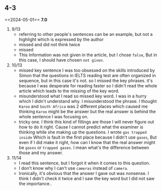 ## 4-3

==2024-05-01== **7.0**

1. 9/13
   - referring to other people's sentences can be an example, but not a highlight which is expressed by the author
   - missed and did not think twice
   - missed
   - This Information was not given in the article, but I chose `false`, But in this case, I should have chosen `not given`.
2. 10/13
   - missed key sentence I was too obsessed on the skills introduced by Simon that the questions in IELTS reading test are often organized in sequence, but in this case it's not. so I missed the key phrases. it's because I was desperate for reading faster so I didn't read the whole article which leads to the missing of the key word.
   - misunderstood what I read so missed key word. I was in a hurry which I didn't understand why. I misunderstood the phrase. I thought `Karoo` and `South Africa` was 2 different places which caused me thinking `Karoo` might be the answer but the real answer is behind the whole sentence I was focusing on.
   - tricky one. I think this kind of fillings are those I will never figure out how to do it right. Cause I cannot predict what the examiner is thinking while she making up the questions. I wrote `gas trapped inside` Which is fault in the first place because I didn't use `gases`, But even if I did make it right, how can I know that the real answer might be `gases` or `trapped gases`. I mean what's the difference between those and my answer.
3. 11/14
   - I read this sentence, but I forgot it when it comes to this question.
   - I don't know why I can't use `cameras` instead of `camera`.
   - Ironically, it's obvious that the answer I gave out was nonsense. I think I didn't check it twice and I saw the key word but I did not saw the importance..
